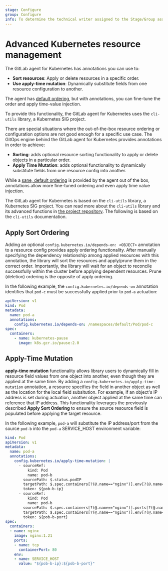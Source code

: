 ```yaml
---
stage: Configure
group: Configure
info: To determine the technical writer assigned to the Stage/Group associated with this page, see https://about.gitlab.com/handbook/engineering/ux/technical-writing/#assignments
---
```


# Advanced Kubernetes resource management

The GitLab agent for Kubernetes has annotations you can use to:

- **Sort resources**: Apply or delete resources in a specific order.
- **Use apply-time mutation**: Dynamically substitute fields from one resource configuration to another.

The agent has [default ordering](https://github.com/kubernetes-sigs/cli-utils/blob/...),
but with annotations, you can fine-tune the order and apply time-value injection.

To provide this functionality, the GitLab agent for Kubernetes uses the `cli-utils` library,
a Kubernetes SIG project.


There are special situations where the out-of-the-box resource ordering or configuration options are not good enough for a specific use case. The GitOps engine behind the GitLab agent for Kubernetes provides annotations in order to achieve:

- **Sorting**: adds optional resource sorting functionality to apply or delete objects in a particular order.
- **Apply Time Mutation**: adds optional functionality to dynamically substitute fields from one resource config into another.

While a [sane, default ordering](https://github.com/kubernetes-sigs/cli-utils/blob/d7d63f4b62897f584ca9e02b6faf4d2f327a9b09/pkg/ordering/sort.go#L74) is provided by the agent out of the box, annotations allow more fine-tuned ordering and even apply time value injection.

The GitLab agent for Kubernetes is based on the `cli-utils` library, a Kubernetes SIG project. You can read more about the `cli-utils` library and its advanced functions in [the project repository](https://github.com/kubernetes-sigs/cli-utils/). The following is based on the `cli-utils` documentation.

## Apply Sort Ordering

Adding an optional `config.kubernetes.io/depends-on: <OBJECT>` annotation to a
resource config provides apply ordering functionality. After manually specifying
the dependency relationship among applied resources with this annotation, the
library will sort the resources and apply/prune them in the correct order.
Importantly, the library will wait for an object to reconcile successfully within
the cluster before applying dependent resources. Prune (deletion) ordering is
the opposite of apply ordering.

In the following example, the `config.kubernetes.io/depends-on` annotation
identifies that `pod-c` must be successfully applied prior to `pod-a`
actuation:

```yaml
apiVersion: v1
kind: Pod
metadata:
  name: pod-a
  annotations:
    config.kubernetes.io/depends-on: /namespaces/default/Pod/pod-c
spec:
  containers:
    - name: kubernetes-pause
      image: k8s.gcr.io/pause:2.0
```

## Apply-Time Mutation

**apply-time mutation** functionality allows library users to dynamically fill in
resource field values from one object into another, even though they are applied
at the same time. By adding a `config.kubernetes.io/apply-time-mutation` annotation,
a resource specifies the field in another object as well as the location for the
local field subsitution. For example, if an object's IP address is set during
actuation, another object applied at the same time can reference that IP address.
This functionality leverages the previously described **Apply Sort Ordering** to
ensure the source resource field is populated before applying the target resource.

In the following example, `pod-a` will substitute the IP address/port from the
source `pod-b` into the `pod-a` SERVICE_HOST environment variable:

```yaml
kind: Pod
apiVersion: v1
metadata:
  name: pod-a
  annotations:
    config.kubernetes.io/apply-time-mutation: |
      - sourceRef:
          kind: Pod
          name: pod-b
        sourcePath: $.status.podIP
        targetPath: $.spec.containers[?(@.name=="nginx")].env[?(@.name=="SERVICE_HOST")].value
        token: ${pob-b-ip}
      - sourceRef:
          kind: Pod
          name: pod-b
        sourcePath: $.spec.containers[?(@.name=="nginx")].ports[?(@.name=="tcp")].containerPort
        targetPath: $.spec.containers[?(@.name=="nginx")].env[?(@.name=="SERVICE_HOST")].value
        token: ${pob-b-port}
spec:
  containers:
  - name: nginx
    image: nginx:1.21
    ports:
    - name: tcp
      containerPort: 80
    env:
    - name: SERVICE_HOST
      value: "${pob-b-ip}:${pob-b-port}"
```
